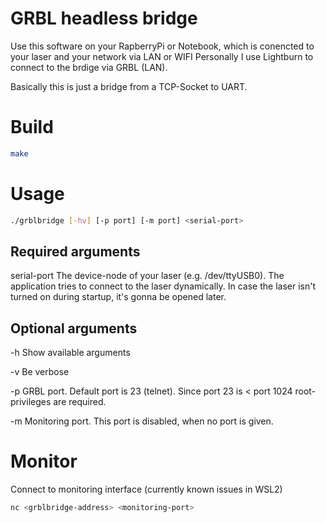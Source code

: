 # GRBL headless bridge
Use this software on your RapberryPi or Notebook, which is conencted to your laser and your network via LAN or WIFI
Personally I use Lightburn to connect to the brdige via GRBL (LAN).

Basically this is just a bridge from a TCP-Socket to UART.

# Build
```bash
make
```

# Usage
```bash
./grblbridge [-hv] [-p port] [-m port] <serial-port>
```

## Required arguments

serial-port The device-node of your laser (e.g. /dev/ttyUSB0).
The application tries to connect to the laser dynamically.
In case the laser isn't turned on during startup, it's gonna be opened later.

## Optional arguments
-h Show available arguments


-v Be verbose


-p GRBL port. Default port is 23 (telnet). Since port 23 is < port 1024 root-privileges are required.


-m Monitoring port. This port is disabled, when no port is given.

# Monitor

Connect to monitoring interface (currently known issues in WSL2)
```bash
nc <grblbridge-address> <monitoring-port>
```
